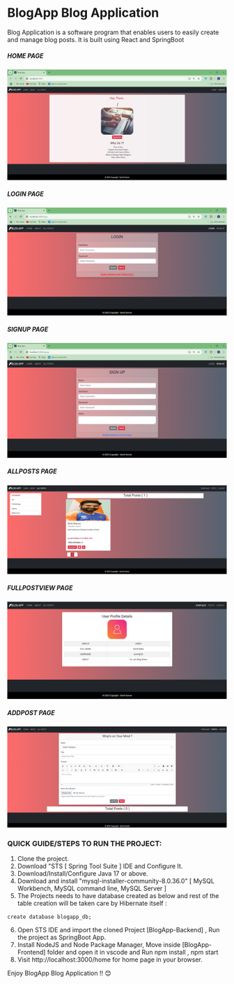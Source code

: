 # BlogApp Blog Application
Blog Application is a software program that enables users to easily create and manage blog posts. It is built using React and SpringBoot
 
##### HOME PAGE
![Home](Screenshots/Home.png)

##### LOGIN PAGE
![Login](Screenshots/Login.PNG)

##### SIGNUP PAGE
![Sign-up](Screenshots/Sign-up.PNG)

##### ALLPOSTS PAGE
![All-posts](Screenshots/All-posts.PNG)

##### FULLPOSTVIEW PAGE
![Profile](Screenshots/Profile.PNG)

##### ADDPOST PAGE
![Post](Screenshots/Post.PNG)

### QUICK GUIDE/STEPS TO RUN THE PROJECT:
1. Clone the project.
2. Download "STS [ Spring Tool Suite ] IDE and Configure It.
3. Download/Install/Configure Java 17 or above.
4. Download and install "mysql-installer-community-8.0.36.0" [ MySQL Workbench, MySQL command line, MySQL Server ]
5. The Projects needs to have database created as below and rest of the table creation will be taken care by Hibernate itself : 

```
create database blogapp_db;
```
6. Open STS IDE and import the cloned Project [BlogApp-Backend] , Run the project as SpringBoot App.
7. Install NodeJS and Node Package Manager, Move inside [BlogApp-Frontend] folder and open it in vscode and Run npm install , npm start
8. Visit http://localhost:3000/home for home page in your browser.

Enjoy BlogApp Blog Application !! 😊
